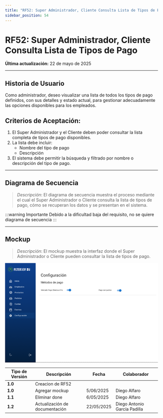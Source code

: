 ```yaml
---
title: "RF52: Super Administrador, Cliente Consulta Lista de Tipos de Pago"
sidebar_position: 54
---
```


# RF52: Super Administrador, Cliente Consulta Lista de Tipos de Pago

**Última actualización:** 22 de mayo de 2025

---

## Historia de Usuario

Como administrador, deseo visualizar una lista de todos los tipos de pago definidos, con sus detalles y estado actual, para gestionar adecuadamente las opciones disponibles para los empleados.

## **Criterios de Aceptación:**

1. El Super Administrador y el Cliente deben poder consultar la lista completa de tipos de pago disponibles.
2. La lista debe incluir:
   - Nombre del tipo de pago
   - Descripción
3. El sistema debe permitir la búsqueda y filtrado por nombre o descripción del tipo de pago.

---

## **Diagrama de Secuencia**

> _Descripción_: El diagrama de secuencia muestra el proceso mediante el cual el Super Administrador o Cliente consulta la lista de tipos de pago, cómo se recuperan los datos y se presentan en el sistema.

:::warning Importante
Debido a la dificultad baja del requisito, no se quiere diagrama de secuencia
:::

---

## **Mockup**

> _Descripción_: El mockup muestra la interfaz donde el Super Administrador o Cliente pueden consultar la lista de tipos de pago.

![alt text](imagenes/RF52.png)

| **Tipo de Versión** | **Descripción**                | **Fecha**  | **Colaborador**              |
| ------------------- | ------------------------------ | ---------- | ---------------------------- |
| **1.0**             | Creacion de RF52               |            |                              |
| **1.0**             | Agregar mockup                 | 5/06/2025  | Diego Alfaro                 |
| **1.1**             | Eliminar done                  | 6/05/2025  | Diego Alfaro                 |
| **1.2**             | Actualización de documentación | 22/05/2025 | Diego Antonio García Padilla |
